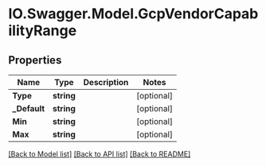 # IO.Swagger.Model.GcpVendorCapabilityRange
## Properties

Name | Type | Description | Notes
------------ | ------------- | ------------- | -------------
**Type** | **string** |  | [optional] 
**_Default** | **string** |  | [optional] 
**Min** | **string** |  | [optional] 
**Max** | **string** |  | [optional] 

[[Back to Model list]](../README.md#documentation-for-models) [[Back to API list]](../README.md#documentation-for-api-endpoints) [[Back to README]](../README.md)

